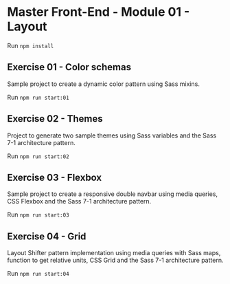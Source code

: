 # Master Front-End - Module 01 - Layout

Run `npm install`

## Exercise 01 - Color schemas

Sample project to create a dynamic color pattern using Sass mixins.

Run `npm run start:01`

## Exercise 02 - Themes

Project to generate two sample themes using Sass variables and the Sass 7-1 architecture pattern.

Run `npm run start:02`

## Exercise 03 - Flexbox

Sample project to create a responsive double navbar using media queries, CSS Flexbox and the Sass 7-1 architecture pattern.

Run `npm run start:03`

## Exercise 04 - Grid

Layout Shifter pattern implementation using media queries with Sass maps, function to get relative units, CSS Grid and the Sass 7-1 architecture pattern.

Run `npm run start:04`
